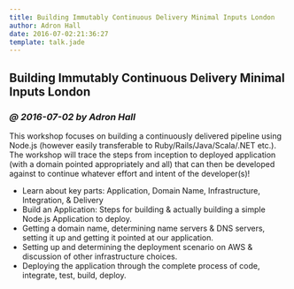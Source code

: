 ```yaml
---
title: Building Immutably Continuous Delivery Minimal Inputs London
author: Adron Hall
date: 2016-07-02:21:36:27
template: talk.jade
---
```

## Building Immutably Continuous Delivery Minimal Inputs London
### *@ 2016-07-02 by Adron Hall*

This workshop focuses on building a continuously delivered pipeline using Node.js (however easily transferable to Ruby/Rails/Java/Scala/.NET etc.). The workshop will trace the steps from inception to deployed application (with a domain pointed appropriately and all) that can then be developed against to continue whatever effort and intent of the developer(s)!

* Learn about key parts: Application, Domain Name, Infrastructure, Integration, & Delivery
* Build an Application: Steps for building & actually building a simple Node.js Application to deploy.
* Getting a domain name, determining name servers & DNS servers, setting it up and getting it pointed at our application.
* Setting up and determining the deployment scenario on AWS & discussion of other infrastructure choices.
* Deploying the application through the complete process of code, integrate, test, build, deploy.